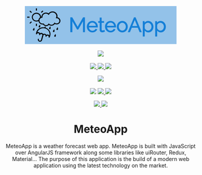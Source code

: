 <p align="center">
  <a href="https://github.com/jLagosCarrera/MeteoApp">
    <img src="img/logo.png" height="100px"/>
  </a>
</p>
<p align="center">
  <a href="https://app.netlify.com/sites/meteoapp/deploys" alt="Netlify Continuous Deployment">
    <img src="https://api.netlify.com/api/v1/badges/5afac4ae-1dc4-4a0a-a291-c6a3167a2442/deploy-status">
  </a>
</p>
<p align="center">
  <a href="https://github.com/jLagosCarrera" alt="GitHub Followers">
    <img src="https://img.shields.io/github/followers/jLagosCarrera.svg?style=social">
  </a>
  <a href="https://github.com/jLagosCarrera/MeteoApp/subscription" alt="GitHub Watchers">
    <img src="https://img.shields.io/github/watchers/jLagosCarrera/MeteoApp.svg?style=social">
  </a>
  <a href="https://github.com/jLagosCarrera/MeteoApp" alt="GitHub Stars">
    <img src="https://img.shields.io/github/stars/jLagosCarrera/MeteoApp.svg?style=social">
  </a>
</p>
<p align="center">
  <img src="https://img.shields.io/github/languages/count/jLagosCarrera/MeteoApp.svg?style=plastic">
</p>
<p align="center">
  <img src="https://img.shields.io/maintenance/yes/2019.svg?style=plastic">
  <a href="https://github.com/jLagosCarrera/MeteoApp/releases" alt="Download Repository">
    <img src="https://img.shields.io/github/downloads/jLagosCarrera/MeteoApp/total.svg?style=plastic">
  </a>
  <img src="https://img.shields.io/github/repo-size/JLagosCarrera/MeteoApp.svg?style=plastic">
</p>
<p align="center">
  <a href="https://github.com/jLagosCarrera/MeteoApp/issues" alt="Open Issues">
    <img src="https://img.shields.io/github/issues/jLagosCarrera/MeteoApp.svg?style=plastic">
  </a>
  <a href="https://github.com/jLagosCarrera/MeteoApp/issues?q=is%3Aissue+is%3Aclosed" alt="Closed Issues">
    <img src="https://img.shields.io/github/issues-closed/jLagosCarrera/MeteoApp.svg?style=plastic">
  </a>
</p>
<h1 align="center">MeteoApp</h1>
<p align="center">MeteoApp is a weather forecast web app. MeteoApp is built with JavaScript over AngularJS framework along some libraries like uiRouter, Redux, Material... The purpose of this application is the build of a modern web application using the latest technology on the market.</p>
